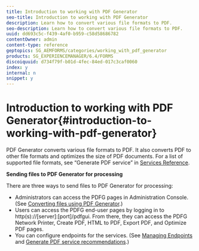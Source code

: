 ```yaml
---
title: Introduction to working with PDF Generator
seo-title: Introduction to working with PDF Generator
description: Learn how to convert various file formats to PDF.
seo-description: Learn how to convert various file formats to PDF.
uuid: dd693c5c-f439-4af0-b959-c58d58686782
contentOwner: admin
content-type: reference
geptopics: SG_AEMFORMS/categories/working_with_pdf_generator
products: SG_EXPERIENCEMANAGER/6.4/FORMS
discoiquuid: d734f79f-b01d-4fec-84ed-017c3caf0060
index: y
internal: n
snippet: y
---
```


# Introduction to working with PDF Generator{#introduction-to-working-with-pdf-generator}

PDF Generator converts various file formats to PDF. It also converts PDF to other file formats and optimizes the size of PDF documents. For a list of supported file formats, see “Generate PDF service” in [Services Reference](http://www.adobe.com/go/learn_aemforms_services_63).

**Sending files to PDF Generator for processing**

There are three ways to send files to PDF Generator for processing:

* Administrators can access the PDFG pages in Administration Console. (See [Converting files using PDF Generator](../../../forms/using/admin-help/converting-files-using-pdf-generator.md).)
* Users can access the PDFG end-user pages by logging in to http(s)://[server]:[port]/pdfgui. From there, they can access the PDFG Network Printer, Create PDF, HTML to PDF, Export PDF, and Optimize PDF pages.
* You can configure endpoints for the services. (See [Managing Endpoints](/forms/using/admin-help/topics/managing-endpoints.md) and [Generate PDF service recommendations](../../../forms/using/admin-help/configuring-watched-folder-endpoints.md#generate-pdf-service-recommendations).) [](../../../forms/using/admin-help/overview-5.md#main-pars-header)

<!--
<related-links>
<a href="../../../forms/using/admin-help/overview-5.md" target="_blank">Introduction to working with PDF Generator</a>
<a href="../../../forms/using/admin-help/configuring-pdf-settings.md" target="_blank">Configuring Adobe PDF settings</a>
<a href="../../../forms/using/admin-help/configuring-file-type-settings.md" target="_blank">Configuring file type settings</a>
<a href="../../../forms/using/admin-help/configuring-security-settings.md" target="_blank">Configuring security settings</a>
<a href="/forms/using/configuring-document-services.md" target="_blank">Configure Document Services</a>
<a href="../../../forms/using/assembler-service.md" target="_blank">Using Assembler Service</a>
<a href="/forms/using/install-configure-pdf-generator.md" target="_blank">Install and configure PDF Generator</a>
</related-links>
-->

